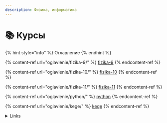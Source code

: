 ```yaml
---
description: Физика, информатика
---
```


# 📚 Курсы

{% hint style="info" %}
Оглавление
{% endhint %}

{% content-ref url="oglavlenie/fizika-9/" %}
[fizika-9](oglavlenie/fizika-9/)
{% endcontent-ref %}

{% content-ref url="oglavlenie/fizika-10/" %}
[fizika-10](oglavlenie/fizika-10/)
{% endcontent-ref %}

{% content-ref url="oglavlenie/fizika-11/" %}
[fizika-11](oglavlenie/fizika-11/)
{% endcontent-ref %}

{% content-ref url="oglavlenie/python/" %}
[python](oglavlenie/python/)
{% endcontent-ref %}

{% content-ref url="oglavlenie/kege/" %}
[kege](oglavlenie/kege/)
{% endcontent-ref %}

<details>

<summary>Links</summary>

Расписание на неделю [https://www.notion.so/xkurs/ce5c63f2a46d4e639a312d723bee2d97?v=0f80b76164bd4d6e9d4154e897c3d492\&pvs=4](https://www.notion.so/xkurs/ce5c63f2a46d4e639a312d723bee2d97?v=0f80b76164bd4d6e9d4154e897c3d492\&pvs=4)

Курсы на платформе Glide [https://xkurs.glide.page/dl/courses](https://xkurs.glide.page/dl/courses)

Павел ВИКТОР [https://www.youtube.com/c/pvictor54](https://www.youtube.com/c/pvictor54) Этот канал - видеоархив Ришельевского лицея. А еще - здесь записи всех уроков физики, от 7 до 11 класса, проведенных с 2014 по 2020 год создателем канала. Их свыше 700, они охватывают как курс основной, так и курс старшей школы.

</details>
